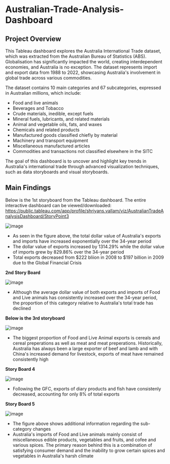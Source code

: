 # Australian-Trade-Analysis-Dashboard

## **Project Overview**
This Tableau dashboard explores the Australia International Trade dataset, which was extracted from the Australian Bureau of Statistics (ABS). Globalisation has significantly impacted the world, creating interdependent economies, and Australia is no exception. The dataset represents import and export data from 1988 to 2022, showcasing Australia's involvement in global trade across various commodities.

The dataset contains 10 main categories and 67 subcategories, expressed in Australian millions, which include:

* Food and live animals
* Beverages and Tobacco
* Crude materials, inedible, except fuels
* Mineral fuels, lubricants, and related materials
* Animal and vegetable oils, fats, and waxes
* Chemicals and related products
* Manufactured goods classified chiefly by material
* Machinery and transport equipment
* Miscellaneous manufactured articles
* Commodities and transactions not classified elsewhere in the SITC
  
The goal of this dashboard is to uncover and highlight key trends in Australia's international trade through advanced visualization techniques, such as data storyboards and visual storyboards.

## **Main Findings**

Below is the 1st storyboard from the Tableau dashboard. The entire interactive dashboard can be viewed/downloaded: https://public.tableau.com/app/profile/shriyans.vallam/viz/AustralianTradeAnalysisDashboard/StoryPoint3


![image](https://github.com/user-attachments/assets/c27ae2ff-1c32-458e-a612-90cc3dd25ed5)

* As seen in the figure above, the total dollar value of Australia's exports and imports have increased exponentially over the 34-year period
* The dollar value of exports increased by 1314.29% while the dollar value of imports grew by 829.86% over the 34-year period
* Total exports decreased from $222 bliion in 2008 to $197 billion in 2009 due to the Global Financial Crisis

**2nd Story Board**

![image](https://github.com/user-attachments/assets/de76a7f2-c823-48be-babc-0cbe454ef757)

* Although the average dollar value of both exports and imports of Food and Live animals has consistently increased over the 34-year period, the proportion of this category relative to Australia's total trade has declined


**Below is the 3rd storyboard**

![image](https://github.com/user-attachments/assets/426402ba-7594-4c26-b65e-fe1233906b04)


* The biggest proportion of Food and Live Animal exports is cereals and cereal preperations as well as meat and meat preperations. Historically, Australia has always been a large exporter of beef and lamb and with China's increased demand for livestock, exports of meat have remained consistently high

**Story Board 4**

![image](https://github.com/user-attachments/assets/d76588ba-009c-48db-ba23-97e28e3bd184)

* Following the GFC, exports of diary products and fish have consistenly decreased, accounting for only 8% of total exports

**Story Board 5**

![image](https://github.com/user-attachments/assets/a7e0c05a-acc0-490f-934d-40b82023d4c3)

* The figure above shows additional information regarding the sub-category changes
* Australia's imports of Food and Live animals mainly consist of miscellaneous edible products, vegetables and fruits, and cofee and various spices. The primary reason behind this is a combination of satisfying consumer demand and the inability to grow certain spices and vegetables in Australia's harsh climate
